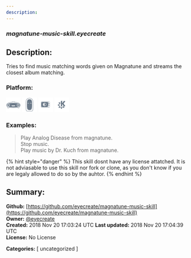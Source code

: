 ```yaml
---
description: 
---
```


### _magnatune-music-skill.eyecreate_  
## Description:  
Tries to find music matching words given on Magnatune and streams the closest album matching.  
  
  
### Platform:  
 ![Mark I](../.gitbook/assets/mark-1-icon.png)  ![Mark II](../.gitbook/assets/mark-2-icon.png)  ![Picroft](../.gitbook/assets/picroft-icon.png)  ![plasmoid](../.gitbook/assets/kde.png)   
### Examples:  
> Play Analog Disease from magnatune.  
> Stop music.  
> Play music by Dr. Kuch from magnatune.  
  
{% hint style="danger" %}
This skill dosnt have any license attatched. It is not adviasable to use this skill nor fork or clone, as you don't know if you are legaly allowed to do so by the auhtor.
{% endhint %}
  
## Summary:  
**Github:** [https://github.com/eyecreate/magnatune-music-skill](https://github.com/eyecreate/magnatune-music-skill)  
**Owner:** [@eyecreate](https://github.com/eyecreate)  
**Created:** 2018 Nov 20 17:03:24 UTC  **Last updated:** 2018 Nov 20 17:04:39 UTC  
**License:** No License  
  
**Categories:** [ uncategorized ]   
